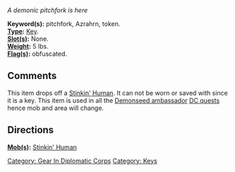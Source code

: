 *A demonic pitchfork is here*

**Keyword(s):** pitchfork, Azrahrn, token.  
**[Type](:Category:_Object_Types.md "wikilink"):**
[Key](:Category:Keys.md "wikilink").  
**[Slot(s)](Object_Slots.md "wikilink"):** None.  
**[Weight](Object_Weight.md "wikilink"):** 5 lbs.  
**[Flag(s)](:Category:_Object_Flags.md "wikilink"):** obfuscated.  

## Comments

This item drops off a [Stinkin' Human](Stinkin'_Human "wikilink"). It
can not be worn or saved with since it is a key. This item is used in
all the [Demonseed ambassador](Azrahrn.md "wikilink") [DC
quests](Diplomatic_Corps.md "wikilink") hence mob and area will change.

## Directions

**[Mob(s)](:Category:_Mobs.md "wikilink"):** [Stinkin'
Human](Stinkin'_Human "wikilink")  

[Category: Gear In Diplomatic
Corps](Category:_Gear_In_Diplomatic_Corps "wikilink") [Category:
Keys](Category:_Keys "wikilink")
